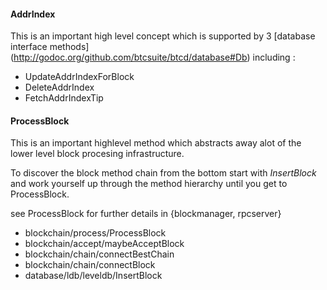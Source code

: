 
#### AddrIndex

This is an important high level concept which is supported by 3
[database interface methods]
(http://godoc.org/github.com/btcsuite/btcd/database#Db)
including :

* UpdateAddrIndexForBlock
* DeleteAddrIndex
* FetchAddrIndexTip

#### ProcessBlock

This is an important highlevel method which abstracts away alot of the lower
level block procesing infrastructure.

To discover the block method chain from the bottom start with *InsertBlock*
and work yourself up through the method hierarchy until you get to ProcessBlock.

see ProcessBlock for further details in {blockmanager, rpcserver}

* blockchain/process/ProcessBlock
* blockchain/accept/maybeAcceptBlock
* blockchain/chain/connectBestChain
* blockchain/chain/connectBlock
* database/ldb/leveldb/InsertBlock
